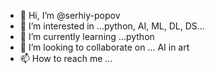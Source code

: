 - 👋 Hi, I’m @serhiy-popov
- 👀 I’m interested in ...python, AI, ML, DL, DS...
- 🌱 I’m currently learning ...python
- 💞️ I’m looking to collaborate on ... AI in art
- 📫 How to reach me ...

<!---
serhiy-popov/serhiy-popov is a ✨ special ✨ repository because its `README.md` (this file) appears on your GitHub profile.
You can click the Preview link to take a look at your changes.
--->
